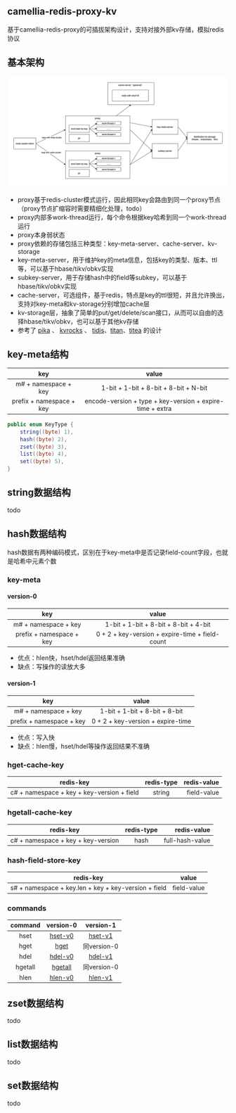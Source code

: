 
## camellia-redis-proxy-kv

基于camellia-redis-proxy的可插拔架构设计，支持对接外部kv存储，模拟redis协议

## 基本架构

![img.png](img.png)

* proxy基于redis-cluster模式运行，因此相同key会路由到同一个proxy节点（proxy节点扩缩容时需要精细化处理，todo）
* proxy内部多work-thread运行，每个命令根据key哈希到同一个work-thread运行
* proxy本身弱状态
* proxy依赖的存储包括三种类型：key-meta-server、cache-server、kv-storage
* key-meta-server，用于维护key的meta信息，包括key的类型、版本、ttl等，可以基于hbase/tikv/obkv实现
* subkey-server，用于存储hash中的field等subkey，可以基于hbase/tikv/obkv实现
* cache-server，可选组件，基于redis，特点是key的ttl很短，并且允许换出，支持对key-meta和kv-storage分别增加cache层
* kv-storage层，抽象了简单的put/get/delete/scan接口，从而可以自由的选择hbase/tikv/obkv，也可以基于其他kv存储
* 参考了 [pika](https://github.com/OpenAtomFoundation/pika) 、 [kvrocks](https://github.com/apache/kvrocks) 、 [tidis](https://github.com/yongman/tidis)、[titan](https://github.com/distributedio/titan)、[titea](https://github.com/distributedio/titan) 的设计

## key-meta结构

|           key            |                           value                           |
|:------------------------:|:---------------------------------------------------------:|
|   m# + namespace + key   |           1-bit + 1-bit + 8-bit + 8-bit + N-bit           |
| prefix + namespace + key | encode-version + type + key-version + expire-time + extra |

```java
public enum KeyType {
    string((byte) 1),
    hash((byte) 2),
    zset((byte) 3),
    list((byte) 4),
    set((byte) 5),
}
```

## string数据结构

todo

## hash数据结构

hash数据有两种编码模式，区别在于key-meta中是否记录field-count字段，也就是哈希中元素个数

### key-meta

#### version-0

|           key            |                      value                      |
|:------------------------:|:-----------------------------------------------:|
|   m# + namespace + key   |      1-bit + 1-bit + 8-bit + 8-bit + 4-bit      |
| prefix + namespace + key | 0 + 2 + key-version + expire-time + field-count |

* 优点：hlen快，hset/hdel返回结果准确
* 缺点：写操作的读放大多

#### version-1

|           key            |               value               |
|:------------------------:|:---------------------------------:|
|   m# + namespace + key   |   1-bit + 1-bit + 8-bit + 8-bit   |
| prefix + namespace + key | 0 + 2 + key-version + expire-time |

* 优点：写入快
* 缺点：hlen慢，hset/hdel等操作返回结果不准确

### hget-cache-key

|                 redis-key                  |            redis-type             | redis-value |
|:------------------------------------------:|:---------------------------------:|------------:|
| c# + namespace + key + key-version + field |              string               | field-value |

### hgetall-cache-key

|                 redis-key                 | redis-type |     redis-value |
|:-----------------------------------------:|:----------:|----------------:|
|    c# + namespace + key + key-version     |    hash    | full-hash-value |

### hash-field-store-key

|                      redis-key                       |    value    |
|:----------------------------------------------------:|:-----------:|
| s# + namespace + key.len + key + key-version + field | field-value |

### commands

| command |          version-0           |          version-1           |
|:-------:|:----------------------------:|:----------------------------:|
|  hset   | [hset-v0](./hash/hset-v0.md) | [hset-v1](./hash/hset-v1.md) |
|  hget   |    [hget](./hash/hget.md)    |          同version-0          |
|  hdel   | [hdel-v0](./hash/hdel-v0.md) | [hdel-v1](./hash/hdel-v1.md) |
| hgetall | [hgetall](./hash/hgetall.md) |          同version-0          |
|  hlen   | [hlen-v0](./hash/hlen-v0.md) | [hlen-v1](./hash/hlen-v1.md) |


## zset数据结构

todo

## list数据结构

todo

## set数据结构

todo